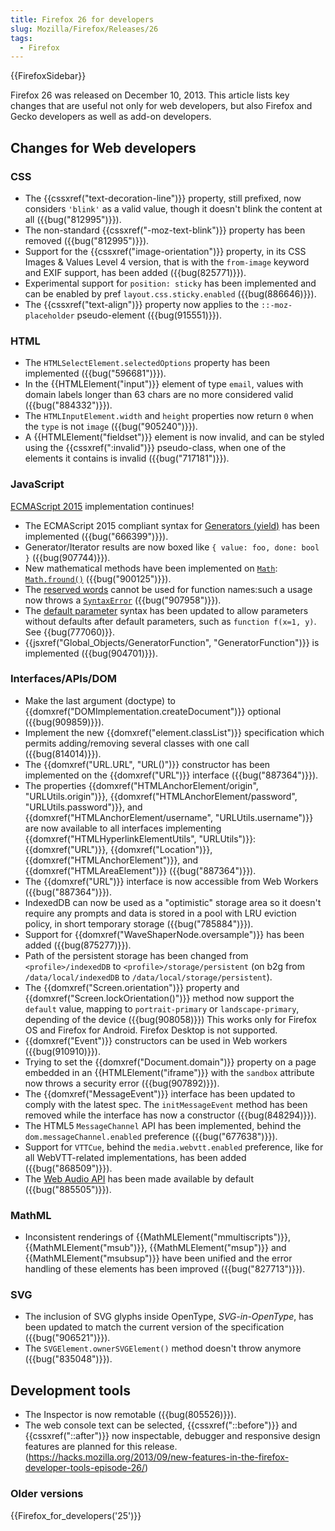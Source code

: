 ```yaml
---
title: Firefox 26 for developers
slug: Mozilla/Firefox/Releases/26
tags:
  - Firefox
---
```


{{FirefoxSidebar}}

Firefox 26 was released on December 10, 2013. This article lists key changes that are useful not only for web developers, but also Firefox and Gecko developers as well as add-on developers.

## Changes for Web developers

### CSS

- The {{cssxref("text-decoration-line")}} property, still prefixed, now considers `'blink'` as a valid value, though it doesn't blink the content at all ({{bug("812995")}}).
- The non-standard {{cssxref("-moz-text-blink")}} property has been removed ({{bug("812995")}}).
- Support for the {{cssxref("image-orientation")}} property, in its CSS Images & Values Level 4 version, that is with the `from-image` keyword and EXIF support, has been added ({{bug(825771)}}).
- Experimental support for `position: sticky` has been implemented and can be enabled by pref `layout.css.sticky.enabled` ({{bug(886646)}}).
- The {{cssxref("text-align")}} property now applies to the `::-moz-placeholder` pseudo-element ({{bug(915551)}}).

### HTML

- The `HTMLSelectElement.selectedOptions` property has been implemented ({{bug("596681")}}).
- In the {{HTMLElement("input")}} element of type `email`, values with domain labels longer than 63 chars are no more considered valid ({{bug("884332")}}).
- The `HTMLInputElement.width` and `height` properties now return `0` when the `type` is not `image` ({{bug("905240")}}).
- A {{HTMLElement("fieldset")}} element is now invalid, and can be styled using the {{cssxref(":invalid")}} pseudo-class, when one of the elements it contains is invalid ({{bug("717181")}}).

### JavaScript

[ECMAScript 2015](/en-US/docs/Web/JavaScript/ECMAScript_6_support_in_Mozilla) implementation continues!

- The ECMAScript 2015 compliant syntax for [Generators (yield)](https://web.archive.org/web/20170126155949/http://wiki.ecmascript.org/doku.php?id=harmony:generators) has been implemented ({{bug("666399")}}).
- Generator/Iterator results are now boxed like `{ value: foo, done: bool }` ({{bug(907744)}}).
- New mathematical methods have been implemented on [`Math`](/en-US/docs/Web/JavaScript/Reference/Global_Objects/Math): [`Math.fround()`](/en-US/docs/Web/JavaScript/Reference/Global_Objects/Math/fround) ({{bug("900125")}}).
- The [reserved words](/en-US/docs/Web/JavaScript/Reference/Lexical_grammar#keywords) cannot be used for function names:such a usage now throws a [`SyntaxError`](/en-US/docs/Web/JavaScript/Reference/Global_Objects/SyntaxError) ({{bug("907958")}}).
- The [default parameter](/en-US/docs/Web/JavaScript/Reference/Functions/Default_parameters) syntax has been updated to allow parameters without defaults after default parameters, such as `function f(x=1, y)`. See {{bug(777060)}}.
- {{jsxref("Global_Objects/GeneratorFunction", "GeneratorFunction")}} is implemented ({{bug(904701)}}).

### Interfaces/APIs/DOM

- Make the last argument (doctype) to {{domxref("DOMImplementation.createDocument")}} optional ({{bug(909859)}}).
- Implement the new {{domxref("element.classList")}} specification which permits adding/removing several classes with one call ({{bug(814014)}}).
- The {{domxref("URL.URL", "URL()")}} constructor has been implemented on the {{domxref("URL")}} interface ({{bug("887364")}}).
- The properties {{domxref("HTMLAnchorElement/origin", "URLUtils.origin")}}, {{domxref("HTMLAnchorElement/password", "URLUtils.password")}}, and {{domxref("HTMLAnchorElement/username", "URLUtils.username")}} are now available to all interfaces implementing {{domxref("HTMLHyperlinkElementUtils", "URLUtils")}}: {{domxref("URL")}}, {{domxref("Location")}}, {{domxref("HTMLAnchorElement")}}, and {{domxref("HTMLAreaElement")}} ({{bug("887364")}}).
- The {{domxref("URL")}} interface is now accessible from Web Workers ({{bug("887364")}}).
- IndexedDB can now be used as a "optimistic" storage area so it doesn't require any prompts and data is stored in a pool with LRU eviction policy, in short temporary storage ({{bug("785884")}}).
- Support for {{domxref("WaveShaperNode.oversample")}} has been added ({{bug(875277)}}).
- Path of the persistent storage has been changed from `<profile>/indexedDB` to `<profile>/storage/persistent` (on b2g from `/data/local/indexedDB` to `/data/local/storage/persistent`).
- The {{domxref("Screen.orientation")}} property and {{domxref("Screen.lockOrientation()")}} method now support the `default` value, mapping to `portrait-primary` or `landscape-primary`, depending of the device ({{bug(908058)}}) This works only for Firefox OS and Firefox for Android. Firefox Desktop is not supported.
- {{domxref("Event")}} constructors can be used in Web workers ({{bug(910910)}}).
- Trying to set the {{domxref("Document.domain")}} property on a page embedded in an {{HTMLElement("iframe")}} with the `sandbox` attribute now throws a security error ({{bug(907892)}}).
- The {{domxref("MessageEvent")}} interface has been updated to comply with the latest spec. The `initMessageEvent` method has been removed while the interface has now a constructor ({{bug(848294)}}).
- The HTML5 `MessageChannel` API has been implemented, behind the `dom.messageChannel.enabled` preference ({{bug("677638")}}).
- Support for `VTTCue`, behind the `media.webvtt.enabled` preference, like for all WebVTT-related implementations, has been added ({{bug("868509")}}).
- The [Web Audio API](/en-US/docs/Web/API/Web_Audio_API) has been made available by default ({{bug("885505")}}).

### MathML

- Inconsistent renderings of {{MathMLElement("mmultiscripts")}},  {{MathMLElement("msub")}}, {{MathMLElement("msup")}} and {{MathMLElement("msubsup")}} have been unified and the error handling of these elements has been improved ({{bug("827713")}}).

### SVG

- The inclusion of SVG glyphs inside OpenType, _SVG-in-OpenType_, has been updated to match the current version of the specification ({{bug("906521")}}).
- The `SVGElement.ownerSVGElement()` method doesn't throw anymore ({{bug("835048")}}).

## Development tools

- The Inspector is now remotable ({{bug(805526)}}).
- The web console text can be selected, {{cssxref("::before")}} and {{cssxref("::after")}} now inspectable, debugger and responsive design features are planned for this release. (<https://hacks.mozilla.org/2013/09/new-features-in-the-firefox-developer-tools-episode-26/>)

### Older versions

{{Firefox_for_developers('25')}}
